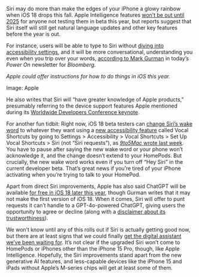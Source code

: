 Siri may do more than make the edges of your iPhone a glowy rainbow when iOS 18 drops this fall. Apple Intelligence features [won’t be out until 2025](/2024/6/12/24176494/apple-intelligence-ai-upgrade-cycle-here) for anyone not testing them in beta this year, but reports suggest that Siri itself will still get natural language updates and other key features before the year is out.

For instance, users will be able to type to Siri without [diving into accessibility settings](https://arc.net/l/quote/foterpcs), and it will be more conversational, understanding you even when you trip over your words, [according to Mark Gurman](https://www.bloomberg.com/news/newsletters/2024-06-16/when-is-apple-intelligence-coming-some-ai-features-won-t-arrive-until-2025-lxhjh86w?srnd=undefined) in today’s *Power On* newsletter for *Bloomberg.*

*Apple could offer instructions for how to do things in iOS this year.*

Image: Apple

He also writes that Siri will “have greater knowledge of Apple products,” presumably referring to the device support features Apple mentioned during its [Worldwide Developers Conference keynote](/2024/6/10/24171999/apple-wwdc-2024-news-rumors-announcements-ios-18-ai).

For another fun tidbit: Right now, iOS 18 beta testers can [change Siri’s wake word](/2024/6/16/24179535/hello-computer) to whatever they want using a [new accessibility feature](/2024/5/15/24157271/apple-eye-tracking-speech-motion-sickness-accessibility-features) called Vocal Shortcuts by going to Settings &gt; Accessibility &gt; Vocal Shortcuts &gt; Set Up Vocal Shortcuts &gt; Siri (not “Siri requests”), as [*9to5Mac* wrote last week](https://9to5mac.com/2024/06/13/ios-18-can-perform-actions-based-on-any-voice-command-you-set/). You have to pause after saying the new wake word or your phone won’t acknowledge it, and the change doesn’t extend to your HomePods. But crucially, the new wake word works even if you turn off “Hey Siri” in the current developer beta. That’s great news if you’re tired of your iPhone activating when you’re trying to talk to your HomePod.

Apart from direct Siri improvements, Apple has also said ChatGPT will be available [for free in iOS 18 later this year](/2024/6/10/24174786/apple-openai-partnership-chatgpt-wwdc), though Gurman writes that it may not make the first version of iOS 18. When it comes, Siri will offer to punt requests it can’t handle to a GPT-4o-powered ChatGPT, giving users the opportunity to agree or decline (along with a [disclaimer about its trustworthiness](/2024/6/10/24175699/siri-warns-you-that-chatgpt-might-be-lying)).

We won’t know until any of this rolls out if Siri is actually getting good now, but there are at least signs that we could finally [get the digital assistant we’ve been waiting for](/2024/6/8/24172902/apple-siri-ai-2024-wwdc). It’s not clear if the upgraded Siri won’t come to HomePods or iPhones other than the iPhone 15 Pro, though, like Apple Intelligence. Hopefully, the Siri improvements stand apart from the new generative AI features, and less-capable devices like the iPhone 15 and iPads without Apple’s M-series chips will get at least some of them.
